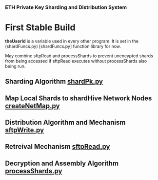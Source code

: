 ### ETH Private Key Sharding and Distribution System
# First Stable Build

<b>theUserId</b> is a variable used in every other program. It is set in the (shardFuncs.py) [shardFuncs.py] function library for now.


May combine sftpRead and processShards to prevent unencypted shards from being accessed if sftpRead executes without processShards also being run.


## Sharding Algorithm [shardPk.py](shardPk.py)

## Map Local Shards to shardHive Network Nodes [createNetMap.py](createNetMap.py)
 
## Distribution Algorithm and Mechanism [sftpWrite.py](sftpWrite.py)
 
## Retreival Mechanism [sftpRead.py](sftpRead.py)
 
## Decryption and Assembly Algorithm [processShards.py](processShards.py)
 

